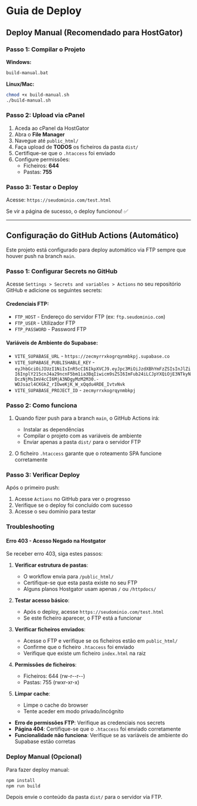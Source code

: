 # Guia de Deploy

## Deploy Manual (Recomendado para HostGator)

### Passo 1: Compilar o Projeto

**Windows:**
```bash
build-manual.bat
```

**Linux/Mac:**
```bash
chmod +x build-manual.sh
./build-manual.sh
```

### Passo 2: Upload via cPanel

1. Aceda ao cPanel da HostGator
2. Abra o **File Manager**
3. Navegue até `public_html/`
4. Faça upload de **TODOS** os ficheiros da pasta `dist/`
5. Certifique-se que o `.htaccess` foi enviado
6. Configure permissões:
   - Ficheiros: **644**
   - Pastas: **755**

### Passo 3: Testar o Deploy

Acesse: `https://seudominio.com/test.html`

Se vir a página de sucesso, o deploy funcionou! ✅

---

## Configuração do GitHub Actions (Automático)

Este projeto está configurado para deploy automático via FTP sempre que houver push na branch `main`.

### Passo 1: Configurar Secrets no GitHub

Acesse `Settings > Secrets and variables > Actions` no seu repositório GitHub e adicione os seguintes secrets:

#### Credenciais FTP:
- `FTP_HOST` - Endereço do servidor FTP (ex: `ftp.seudominio.com`)
- `FTP_USER` - Utilizador FTP
- `FTP_PASSWORD` - Password FTP

#### Variáveis de Ambiente do Supabase:
- `VITE_SUPABASE_URL` - `https://zecmyrrxkogrqynmbkpj.supabase.co`
- `VITE_SUPABASE_PUBLISHABLE_KEY` - `eyJhbGciOiJIUzI1NiIsInR5cCI6IkpXVCJ9.eyJpc3MiOiJzdXBhYmFzZSIsInJlZiI6InplY215cnJ4a29ncnF5bm1ia3BqIiwicm9sZSI6ImFub24iLCJpYXQiOjE3NTkyNDczNjMsImV4cCI6MjA3NDgyMzM2M30.-WDJsazl4CKGkZ_rIOweKjK_W_xQqdu4RDE_IvtvNvk`
- `VITE_SUPABASE_PROJECT_ID` - `zecmyrrxkogrqynmbkpj`

### Passo 2: Como funciona

1. Quando fizer push para a branch `main`, o GitHub Actions irá:
   - Instalar as dependências
   - Compilar o projeto com as variáveis de ambiente
   - Enviar apenas a pasta `dist/` para o servidor FTP

2. O ficheiro `.htaccess` garante que o roteamento SPA funcione corretamente

### Passo 3: Verificar Deploy

Após o primeiro push:
1. Acesse `Actions` no GitHub para ver o progresso
2. Verifique se o deploy foi concluído com sucesso
3. Acesse o seu domínio para testar

### Troubleshooting

#### Erro 403 - Acesso Negado na Hostgator

Se receber erro 403, siga estes passos:

1. **Verificar estrutura de pastas**:
   - O workflow envia para `/public_html/`
   - Certifique-se que esta pasta existe no seu FTP
   - Alguns planos Hostgator usam apenas `/` ou `/httpdocs/`

2. **Testar acesso básico**:
   - Após o deploy, acesse `https://seudominio.com/test.html`
   - Se este ficheiro aparecer, o FTP está a funcionar

3. **Verificar ficheiros enviados**:
   - Acesse o FTP e verifique se os ficheiros estão em `public_html/`
   - Confirme que o ficheiro `.htaccess` foi enviado
   - Verifique que existe um ficheiro `index.html` na raiz

4. **Permissões de ficheiros**:
   - Ficheiros: 644 (rw-r--r--)
   - Pastas: 755 (rwxr-xr-x)

5. **Limpar cache**:
   - Limpe o cache do browser
   - Tente aceder em modo privado/incógnito

- **Erro de permissões FTP**: Verifique as credenciais nos secrets
- **Página 404**: Certifique-se que o `.htaccess` foi enviado corretamente
- **Funcionalidade não funciona**: Verifique se as variáveis de ambiente do Supabase estão corretas

### Deploy Manual (Opcional)

Para fazer deploy manual:
```bash
npm install
npm run build
```

Depois envie o conteúdo da pasta `dist/` para o servidor via FTP.
